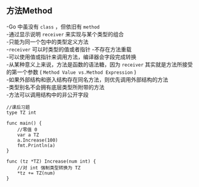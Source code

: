 ## 方法Method
-Go 中虽没有 `class` ，但依旧有 `method`  
-通过显示说明 `receiver` 来实现与某个类型的组合  
-只能为同一个包中的类型定义方法  
-`receiver` 可以时类型的值或者指针
-不存在方法重载  
-可以使用值或指针来调用方法，编译器会字段完成转换  
-从某种意义上来说，方法是函数的语法糖，因为 `receiver` 其实就是方法所接受的第一个参数 ( `Method Value vs.Method Expression` )  
-如果外部结构和嵌入结构存在同名方法，则优先调用外部结构的方法  
-类型别名不会拥有底层类型所附带的方法  
-方法可以调用结构中的非公开字段  

    //课后习题
    type TZ int

    func main() {
        //零值 0
        var a TZ
        a.Increase(100)
        fmt.Println(a)
    }

    func (tz *TZ) Increase(num int) {
        //对 int 强制类型转换为 TZ
        *tz += TZ(num)
    }